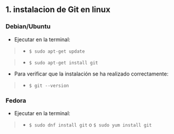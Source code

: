 ## 1. instalacion de Git en linux

### Debian/Ubuntu

- Ejecutar en la terminal:

> - `$ sudo apt-get update`

> - `$ sudo apt-get install git`


- Para verificar que la instalación se ha realizado correctamente:

> - `$ git --version` 


### Fedora

- Ejecutar en la terminal:

> - `$ sudo dnf install git`  o  `$ sudo yum install git`
